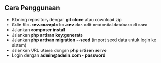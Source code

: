 ## Cara Penggunaan

- Kloning repository dengan __git clone__ atau download zip
- Salin file __.env.example__ ke __.env__ dan edit credential database di sana
- Jalankan __composer install__
- Jalankan __php artisan key:generate__
- Jalankan __php artisan migration --seed__ (import seed data untuk login ke sistem)
- Jalankan URL utama dengan __php artisan serve__
- Login dengan __admin@admin.com__ - __password__